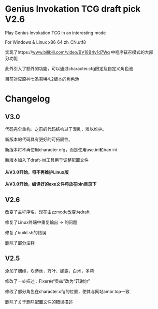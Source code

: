# Genius Invokation TCG draft pick V2.6

Play Genius Invokation TCG in an interesting mode

For Windows & Linux x86_64 zh_CN.utf8

实现了https://www.bilibili.com/video/BV18B4y1d7Wq
中程序征召模式的大部分功能

此外引入了额外的功能，可以通过character.cfg限定及自定义角色池

目前对应原神七圣召唤4.2版本的角色池

# Changelog

## V3.0

代码完全重构。之前的代码结构过于混乱，难以维护。

新版本的代码具有更好的可拓展性。

新版本将不再使用character.cfg，而是使用use.ini和ban.ini

新版本加入了draft-ini工具用于调整配置文件

#### 从V3.0开始，将不再维护Linux版

#### 从V3.0开始，编译好的exe文件将放在bin目录下

## V2.6

改变了主程序名，现在由zzmode改变为draft

修复了Linux终端中重复输出 -> 的问题

修复了build.sh的错误

删除了部分注释

## V2.5

添加了烟绯，坎蒂丝，万叶，妮露，白术，多莉

修改了一处描述：Fixer由“奥兹”改为“菲谢尔”

修改了部分角色在character.cfg的位置，使其与网站ambr.top一致

删除了关于删除配置文件的错误描述
